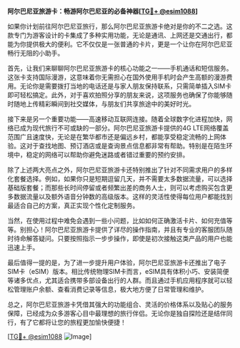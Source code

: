 **阿尔巴尼亚旅游卡：畅游阿尔巴尼亚的必备神器[[TG💪+ @esim1088](https://t.me/s/esim1088)]**

如果你计划前往阿尔巴尼亚旅行，那么阿尔巴尼亚旅游卡绝对是你的不二之选。这款专门为游客设计的卡集成了多种实用功能，无论是通讯、上网还是交通出行，都能为你提供极大的便利。它不仅仅是一张普通的卡片，更是一个让你在阿尔巴尼亚畅行无阻的小助手。

首先，让我们来聊聊阿尔巴尼亚旅游卡的核心功能之一——手机通话和短信服务。这张卡支持国际漫游，这意味着你无需担心在国外使用手机时会产生高额的漫游费用。无论你是需要拨打当地的电话还是与家人朋友保持联系，只需简单插入SIM卡即可轻松搞定。此外，对于喜欢拍照分享的朋友来说，这项服务也确保了你能够随时随地上传精彩瞬间到社交媒体，与朋友们共享旅途中的美好时光。

接下来是另一个重要功能——高速移动互联网连接。随着全球数字化进程加快，网络已成为现代旅行不可或缺的一部分。阿尔巴尼亚旅游卡提供的4G LTE网络覆盖范围广且速度快，无论是在繁华都市还是偏远乡村，都能享受稳定流畅的上网体验。这对于查找地图、预订酒店或是查询景点信息都非常有帮助。特别是在陌生环境中，稳定的网络可以帮助你避免迷路或者错过重要的预约安排。

除了上述两大亮点之外，阿尔巴尼亚旅游卡还特别推出了针对不同需求用户的多样化套餐选择。例如，如果你只是短期逗留几天，并不需要太多数据流量，可以选择基础版套餐；而那些长时间停留或者频繁出差的商务人士，则可以考虑购买包含更多数据流量以及额外语音分钟数的高级版本。这样的灵活性使得每位用户都能找到最适合自己的方案，真正实现个性化定制服务。

当然，在使用过程中难免会遇到一些小问题，比如如何正确激活卡片、如何充值等等。别担心！阿尔巴尼亚旅游卡提供了详尽的操作指南，并且有专业的客服团队随时待命解答疑问。只要按照指示一步步操作，即使是初次接触这类产品的用户也能迅速上手。

最后值得一提的是，为了进一步提升用户体验，阿尔巴尼亚旅游卡还推出了电子SIM卡（eSIM）版本。相比传统物理SIM卡而言，eSIM具有体积小巧、安装简便等诸多优点，尤其适合携带多部设备出行的人群。而且通过手机应用程序就可以轻松管理账户余额、查看消费记录等信息，极大地方便了日常管理和维护。

总之，阿尔巴尼亚旅游卡凭借其强大的功能组合、灵活的价格体系以及贴心的服务保障，已经成为众多游客心目中最理想的旅行伴侣。无论你是独自探险还是结伴同行，有了它都将让您的旅程更加愉快便捷！

[[TG💪+ @esim1088](https://t.me/s/esim1088) ![Image](https://i.postimg.cc/4NQfJmqS/Snipaste-2025-05-13-00-14-12.png)]